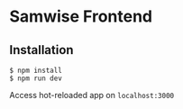 # Samwise Frontend

## Installation

```
$ npm install
$ npm run dev
```

Access hot-reloaded app on `localhost:3000`